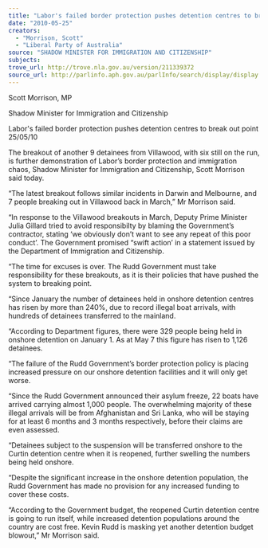 ```yaml
---
title: "Labor's failed border protection pushes detention centres to break out point."
date: "2010-05-25"
creators:
  - "Morrison, Scott"
  - "Liberal Party of Australia"
source: "SHADOW MINISTER FOR IMMIGRATION AND CITIZENSHIP"
subjects:
trove_url: http://trove.nla.gov.au/version/211339372
source_url: http://parlinfo.aph.gov.au/parlInfo/search/display/display.w3p;query=Id%3A%22media/pressrel/XQTW6%22
---
```


 Scott Morrison, MP 

 Shadow Minister for Immigration and Citizenship   

 Labor's failed border protection pushes  detention centres to break out point   25/05/10  

 The breakout of another 9 detainees from Villawood, with six still on the run, is  further demonstration of Labor’s border protection and immigration chaos, Shadow  Minister for Immigration and Citizenship, Scott Morrison said today. 

 “The latest breakout follows similar incidents in Darwin and Melbourne, and 7 people  breaking out in Villawood back in March,” Mr Morrison said. 

 “In response to the Villawood breakouts in March, Deputy Prime Minister Julia  Gillard tried to avoid responsibilty by blaming the Government’s contractor, stating  ‘we obviously don’t want to see any repeat of this poor conduct’. The Government  promised “swift action’ in a statement issued by the Department of Immigration and  Citizenship. 

 “The time for excuses is over. The Rudd Government must take responsibility for  these breakouts, as it is their policies that have pushed the system to breaking point. 

 “Since January the number of detainees held in onshore detention centres has risen by  more than 240%, due to record illegal boat arrivals, with hundreds of detainees  transferred to the mainland. 

 “According to Department figures, there were 329 people being held in onshore  detention on January 1. As at May 7 this figure has risen to 1,126 detainees. 

 “The failure of the Rudd Government’s border protection policy is placing increased  pressure on our onshore detention facilities and it will only get worse. 

 “Since the Rudd Government announced their asylum freeze, 22 boats have arrived  carrying almost 1,000 people. The overwhelming majority of these illegal arrivals will  be from Afghanistan and Sri Lanka, who will be staying for at least 6 months and 3  months respectively, before their claims are even assessed. 

 “Detainees subject to the suspension will be transferred onshore to the Curtin  detention centre when it is reopened, further swelling the numbers being held onshore. 

 “Despite the significant increase in the onshore detention population, the Rudd  Government has made no provision for any increased funding to cover these costs. 

 “According to the Government budget, the reopened Curtin detention centre is going  to run itself, while increased detention populations around the country are cost free.  Kevin Rudd is masking yet another detention budget blowout,” Mr Morrison said. 

  

